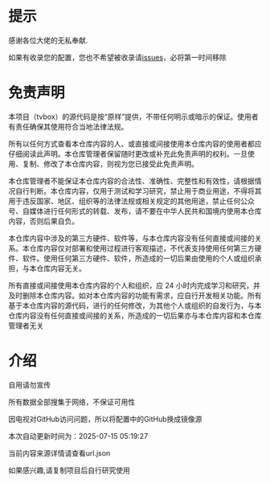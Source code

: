# 提示

感谢各位大佬的无私奉献.

如果有收录您的配置，您也不希望被收录请[issues](https://github.com/hl128k/tvbox/issues)，必将第一时间移除

# 免责声明

本项目（tvbox）的源代码是按“原样”提供，不带任何明示或暗示的保证。使用者有责任确保其使用符合当地法律法规。

所有以任何方式查看本仓库内容的人、或直接或间接使用本仓库内容的使用者都应仔细阅读此声明。本仓库管理者保留随时更改或补充此免责声明的权利。一旦使用、复制、修改了本仓库内容，则视为您已接受此免责声明。

本仓库管理者不能保证本仓库内容的合法性、准确性、完整性和有效性，请根据情况自行判断。本仓库内容，仅用于测试和学习研究，禁止用于商业用途，不得将其用于违反国家、地区、组织等的法律法规或相关规定的其他用途，禁止任何公众号、自媒体进行任何形式的转载、发布，请不要在中华人民共和国境内使用本仓库内容，否则后果自负。

本仓库内容中涉及的第三方硬件、软件等，与本仓库内容没有任何直接或间接的关系。本仓库内容仅对部署和使用过程进行客观描述，不代表支持使用任何第三方硬件、软件。使用任何第三方硬件、软件，所造成的一切后果由使用的个人或组织承担，与本仓库内容无关。

所有直接或间接使用本仓库内容的个人和组织，应 24 小时内完成学习和研究，并及时删除本仓库内容。如对本仓库内容的功能有需求，应自行开发相关功能。所有基于本仓库内容的源代码，进行的任何修改，为其他个人或组织的自发行为，与本仓库内容没有任何直接或间接的关系，所造成的一切后果亦与本仓库内容和本仓库管理者无关 

# 介绍

自用请勿宣传

所有数据全部搜集于网络，不保证可用性

因电视对GitHub访问问题，所以将配置中的GitHub换成镜像源

本次自动更新时间为：2025-07-15 05:19:27

当前内容来源详情请查看url.json

如果感兴趣,请复制项目后自行研究使用

